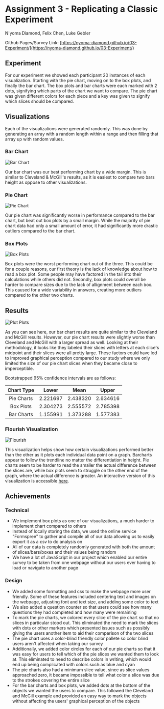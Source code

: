 # Assignment 3 - Replicating a Classic Experiment

N'yoma Diamond, Felix Chen, Luke Gebler

Github Pages/Survey Link: [https://nyoma-diamond.github.io/03-Experiment/](https://nyoma-diamond.github.io/03-Experiment/)

## Experiment

For our experiment we showed each participant 20 instances of each visualization. Starting with the pie chart, moving on to the box plots, and finally the bar chart. The box plots and bar charts were each marked with 2 dots, signifying which parts of the chart we want to compare. The pie chart was given different colors for each piece and a key was given to signify which slices should be compared.

## Visualizations

Each of the visualizations were generated randomly. This was done by generating an array with a random length within a range and then filling that array up with random values.

### Bar Chart

![Bar Chart](img/bar.png)

Our bar chart was our best performing chart by a wide margin. This is similar to Cleveland & McGill's results, as it is easiest to compare two bars height as oppose to other visualizations.

### Pie Chart

![Pie Chart](img/pie.png)

Our pie chart was significantly worse in performance compared to the bar chart, but beat out box plots by a small margin. While the majority of pie chart data had only a small amount of error, it had significantly more drastic outliers compared to the bar chart.

### Box Plots

![Box Plots](img/box.png)

Box plots were the worst performing chart out of the three. This could be for a couple reasons, our first theory is the lack of knowledge about how to read a box plot. Some people may have factored in the tail into their calculations while others did not. Secondly, box plots could overall be harder to compare sizes due to the lack of allignment between each box. This caused for a wide variability in answers, creating more outliers compared to the other two charts.

## Results

![Plot Plots](img/plot.png)

As you can see here, our bar chart results are quite similar to the Cleveland and McGill results. However, our pie chart results were slightly worse than Cleveland and McGill with a larger spread as well. Looking at their methodology, it looks like they labeled their slices with letters at each slice's midpoint and their slices were all pretty large. These factors could have led to improved graphical perception compared to our study where we only limited the size of our pie chart slices when they became close to imperceptible.

Bootstrapped 95% confidence intervals are as follows:

| Chart Type |   Lower  |   Mean   | Upper    |
|:----------:|:--------:|:--------:|----------|
| Pie Charts | 2.221697 | 2.438320 | 2.634616 |
| Box Plots  | 2.304273 | 2.555572 | 2.785398 |
| Bar Charts | 1.155991 | 1.373288 | 1.577383 |

### Flourish Visualization

![Flourish](img/Size_Comparisons.png)

This visualization helps show how certain visualizations performed better than the other as it plots each individual data point on a graph. Barcharts appear to follow the trendline no matter the differentiation in height. Pie charts seem to be harder to read the smaller the actual difference between the slices are, while box plots seem to struggle on the other end of the graph, where the actual difference is greater. An interactive version of this visualization is accessible [here](https://public.flourish.studio/visualisation/5397388/).

## Achievements

### Technical

- We implement box plots as one of our visualizations, a much harder to implement chart compared to others
- Instead of locally storing the data, we used the online service "Formspree" to gather and compile all of our data allowing us to easily export it as a csv to do analysis on
- All of our data is completely randomly generated with both the amount of slices/bars/boxes and their values being random
- We have a lot of JavaScript in our project which enabled our entire survey to be taken from one webpage without our users ever having to load or navigate to another page

### Design

- We added some formatting and css to make the webpage more user friendly. Some of these features included centering text and images on the webpage, adjusting font and text size, and adding some color to text
- We also added a question counter so that users could see how many questions they had completed and how many were remaining
- To mark the pie charts, we colored every slice of the pie chart so that no slices in particular stood out. This eliminated the need to mark the slices with dots or other markers which presented issues such as possibly giving the users another item to aid their comparison of the two slices
- The pie chart uses a color-blind friendly color pallete so color blind users aren't affected when taking our survey
- Additionally, we added color circles for each of our pie charts so that it was easy for users to tell which of the pie slices we wanted them to look at. This eliminated to need to describe colors in writing, which would end up being complicated with colors such as blue and cyan
- The pie charts also had a minimum slice value, since as slice values approached zero, it became impossible to tell what color a slice was due to the strokes covering the entire slice
- For the bar charts and box plots, we added dots at the bottom of the objects we wanted the users to compare. This followed the Cleveland and McGill example and provided an easy way to mark the objects without affecting the users' graphical perception of the objects
